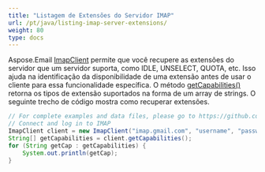 ```yaml
---
title: "Listagem de Extensões do Servidor IMAP"
url: /pt/java/listing-imap-server-extensions/
weight: 80
type: docs
---
```



Aspose.Email [ImapClient](https://reference.aspose.com/email/java/com.aspose.email/imapclient/) permite que você recupere as extensões do servidor que um servidor suporta, como IDLE, UNSELECT, QUOTA, etc. Isso ajuda na identificação da disponibilidade de uma extensão antes de usar o cliente para essa funcionalidade específica. O método [getCapabilities()](https://reference.aspose.com/email/java/com.aspose.email/imapclient/#getCapabilities--) retorna os tipos de extensão suportados na forma de um array de strings. O seguinte trecho de código mostra como recuperar extensões.

~~~Java
// For complete examples and data files, please go to https://github.com/aspose-email/Aspose.Email-for-Java
// Connect and log in to IMAP
ImapClient client = new ImapClient("imap.gmail.com", "username", "password");
String[] getCapabilities = client.getCapabilities();
for (String getCap : getCapabilities) {
    System.out.println(getCap);
}
~~~